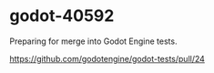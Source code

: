 # godot-40592

Preparing for merge into Godot Engine tests.

https://github.com/godotengine/godot-tests/pull/24
